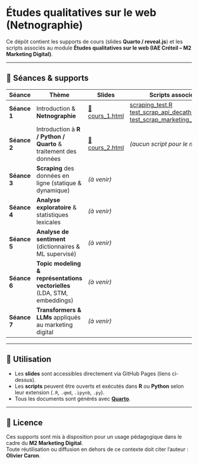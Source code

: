 # Études qualitatives sur le web (Netnographie)

Ce dépôt contient les supports de cours (slides **Quarto / reveal.js**) et les scripts associés au module **Études qualitatives sur le web (IAE Créteil – M2 Marketing Digital)**.

---

## 📅 Séances & supports

| Séance | Thème | Slides | Scripts associés |
|--------|-------|--------|------------------|
| **Séance 1** | Introduction & **Netnographie** | [📑 cours_1.html](https://oliviercaron.github.io/etudes_qualitatives_web/cours_1/cours_1.html) | [scraping_test.R](https://github.com/oliviercaron/etudes_qualitatives_web/blob/main/cours_1/scraping_test.R) <br> [test_scrap_api_decathlon.ipynb](https://github.com/oliviercaron/etudes_qualitatives_web/blob/main/cours_1/test_scrap_api_decathlon.ipynb) <br> [test_scrap_marketing_jobs.R](https://github.com/oliviercaron/etudes_qualitatives_web/blob/main/cours_1/test_scrap_marketing_jobs.R) |
| **Séance 2** | Introduction à **R / Python / Quarto** & traitement des données | [📑 cours_2.html](https://oliviercaron.github.io/etudes_qualitatives_web/cours_2/cours_2.html) | *(aucun script pour le moment)* |
| **Séance 3** | **Scraping** des données en ligne (statique & dynamique) | *(à venir)* | |
| **Séance 4** | **Analyse exploratoire** & statistiques lexicales | *(à venir)* | |
| **Séance 5** | **Analyse de sentiment** (dictionnaires & ML supervisé) | *(à venir)* | |
| **Séance 6** | **Topic modeling & représentations vectorielles** (LDA, STM, embeddings) | *(à venir)* | |
| **Séance 7** | **Transformers & LLMs** appliqués au marketing digital | *(à venir)* | |

---

## 🚀 Utilisation

- Les **slides** sont accessibles directement via GitHub Pages (liens ci-dessus).  
- Les **scripts** peuvent être ouverts et exécutés dans **R** ou **Python** selon leur extension (`.R`, `.qmd`, `.ipynb`, `.py`).  
- Tous les documents sont générés avec **[Quarto](https://quarto.org/)**.  

---

## 📖 Licence

Ces supports sont mis à disposition pour un usage pédagogique dans le cadre du **M2 Marketing Digital**.  
Toute réutilisation ou diffusion en dehors de ce contexte doit citer l’auteur : **Olivier Caron**.
